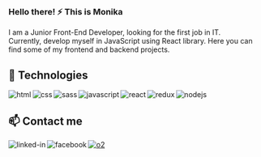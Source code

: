 ### Hello there! ⚡ This is Monika

I am a Junior Front-End Developer, looking for the first job in IT. 
<br>Currently, develop myself in JavaScript using React library. Here you can find some of my frontend and backend projects.

## 🌱 Technologies
<img align="left" alt="html" src="https://img.shields.io/badge/-html-orange?&style=for-the-badge&logo=html5&logoColor=white" />
<img align="left" alt="css" src="https://img.shields.io/badge/-css-%231572B6?&style=for-the-badge&logo=css3&logoColor=white" />
<img align="left" alt="sass" src="https://img.shields.io/badge/-sass-%23CC6699?&style=for-the-badge&logo=sass3&logoColor=white" />
<img align="left" alt="javascript" src="https://img.shields.io/badge/-JS-%23F7DF1E?&style=for-the-badge&logo=javascript&logoColor=black" />
<img align="left" alt="react" src="https://img.shields.io/badge/react%20-%2320232a.svg?&style=for-the-badge&logo=react&logoColor=%2361DAFB" />
<img align="left" alt="redux" src="https://img.shields.io/badge/-redux-%23764ABC?&style=for-the-badge&logo=redux&logoColor=white" />
<img align="left" alt="nodejs" src="https://img.shields.io/badge/node.js%20-%2343853D.svg?&style=for-the-badge&logo=node.js&logoColor=white" /><br>

## 📫 Contact me
[<img align="left" alt="linked-in" src="https://img.shields.io/badge/linkedin-%230077B5.svg?&style=for-the-badge&logo=linkedin&logoColor=white" />](https://www.linkedin.com/in/m-rafalska/)[<img align="left" alt="facebook" src="https://img.shields.io/badge/facebook-%231877F2.svg?&style=for-the-badge&logo=facebook&logoColor=white" />](https://www.facebook.com/mucha.mucha.33)[<img algin="left" alt="o2" src="https://img.shields.io/badge/-%40%20poczta.o2-blueviolet?style=for-the-badge" />](monika.rafalska@o2.pl)<br>
